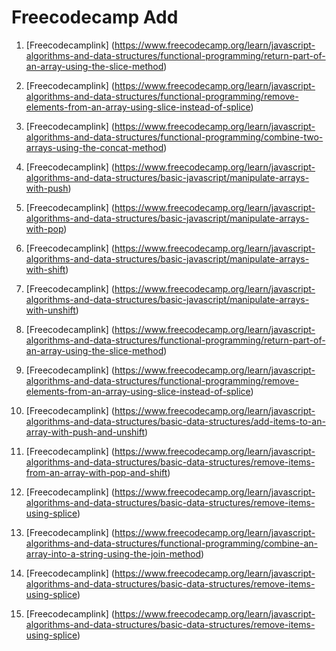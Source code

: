 # Freecodecamp Add

1. [Freecodecamplink] (https://www.freecodecamp.org/learn/javascript-algorithms-and-data-structures/functional-programming/return-part-of-an-array-using-the-slice-method)

2. [Freecodecamplink] (https://www.freecodecamp.org/learn/javascript-algorithms-and-data-structures/functional-programming/remove-elements-from-an-array-using-slice-instead-of-splice)

3. [Freecodecamplink] (https://www.freecodecamp.org/learn/javascript-algorithms-and-data-structures/functional-programming/combine-two-arrays-using-the-concat-method)

4. [Freecodecamplink] (https://www.freecodecamp.org/learn/javascript-algorithms-and-data-structures/basic-javascript/manipulate-arrays-with-push)

5. [Freecodecamplink] (https://www.freecodecamp.org/learn/javascript-algorithms-and-data-structures/basic-javascript/manipulate-arrays-with-pop)

6. [Freecodecamplink] (https://www.freecodecamp.org/learn/javascript-algorithms-and-data-structures/basic-javascript/manipulate-arrays-with-shift)

7. [Freecodecamplink] (https://www.freecodecamp.org/learn/javascript-algorithms-and-data-structures/basic-javascript/manipulate-arrays-with-unshift)

8. [Freecodecamplink] (https://www.freecodecamp.org/learn/javascript-algorithms-and-data-structures/functional-programming/return-part-of-an-array-using-the-slice-method)

9. [Freecodecamplink] (https://www.freecodecamp.org/learn/javascript-algorithms-and-data-structures/functional-programming/remove-elements-from-an-array-using-slice-instead-of-splice)

7. [Freecodecamplink] (https://www.freecodecamp.org/learn/javascript-algorithms-and-data-structures/basic-data-structures/add-items-to-an-array-with-push-and-unshift)

8. [Freecodecamplink] (https://www.freecodecamp.org/learn/javascript-algorithms-and-data-structures/basic-data-structures/remove-items-from-an-array-with-pop-and-shift)

9. [Freecodecamplink] (https://www.freecodecamp.org/learn/javascript-algorithms-and-data-structures/basic-data-structures/remove-items-using-splice)

9. [Freecodecamplink] (https://www.freecodecamp.org/learn/javascript-algorithms-and-data-structures/functional-programming/combine-an-array-into-a-string-using-the-join-method)
9. [Freecodecamplink] (https://www.freecodecamp.org/learn/javascript-algorithms-and-data-structures/basic-data-structures/remove-items-using-splice)
9. [Freecodecamplink] (https://www.freecodecamp.org/learn/javascript-algorithms-and-data-structures/basic-data-structures/remove-items-using-splice)

